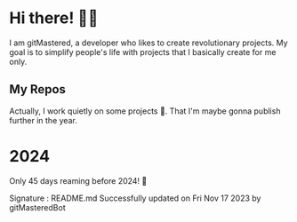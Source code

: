 
# Hi there! 🙋‍♂️
I am gitMastered, a developer who likes to create revolutionary projects.
My goal is to simplify people's life with projects that I basically create for me only.

## My Repos
Actually, I work quietly on some projects 👀. That I'm maybe gonna publish further in the year.

# 2024
Only 45 days reaming before 2024! 🙌

Signature : README.md Successfully updated on Fri Nov 17 2023 by gitMasteredBot

